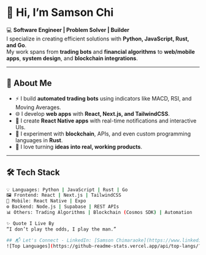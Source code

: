 # 👋 Hi, I’m **Samson Chi**

💻 **Software Engineer | Problem Solver | Builder**  
I specialize in creating efficient solutions with **Python, JavaScript, Rust, and Go**.  
My work spans from **trading bots** and **financial algorithms** to **web/mobile apps**, **system design**, and **blockchain integrations**.  

---

## 🚀 About Me
- ⚡ I build **automated trading bots** using indicators like MACD, RSI, and Moving Averages.  
- 🌐 I develop **web apps** with **React, Next.js, and TailwindCSS**.  
- 📱 I create **React Native apps** with real-time notifications and interactive UIs.  
- 🔗 I experiment with **blockchain**, APIs, and even custom programming languages in **Rust**.  
- 🎯 I love turning **ideas into real, working products**.  

---

## 🛠️ Tech Stack
```bash
💡 Languages: Python | JavaScript | Rust | Go
🖼️ Frontend: React | Next.js | TailwindCSS
📱 Mobile: React Native | Expo
⚙️ Backend: Node.js | Supabase | REST APIs
📊 Others: Trading Algorithms | Blockchain (Cosmos SDK) | Automation

✨ Quote I Live By
“I don’t play the odds, I play the man.”

## 📬 Let's Connect - LinkedIn: [Samson Chimaraoke](https://www.linkedin.com/in/samson-chimaraoke-622227297/)) - Twitter: [@am_samsonchi](https://twitter.com/am_samsonchi)) - Personal Website: [My Portifolio](https://samsonchim.github.io/chi/))
![Top Languages](https://github-readme-stats.vercel.app/api/top-langs/?username=samsonchim&layout=compact) ## 📈 GitHub Stats [![GitHub Stats](https://github-readme-stats.vercel.app/api?username=samsonchim&show_icons=true&hide=issues&count_private=true&theme=dark)](https://github.com/samsonchim)
